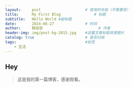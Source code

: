 ```yaml
---
layout:     post   				    # 使用的布局（不需要改）
title:      My First Blog 				# 标题 
subtitle:   Hello World #副标题
date:       2024-06-27 				# 时间
author:     韩旭哲 						# 作者
header-img: img/post-bg-2015.jpg 	#这篇文章标题背景图片
catalog: true 						# 是否归档
tags:								#标签
    - 生活
---
```


## Hey
> 这是我的第一篇博客，感谢观看。
